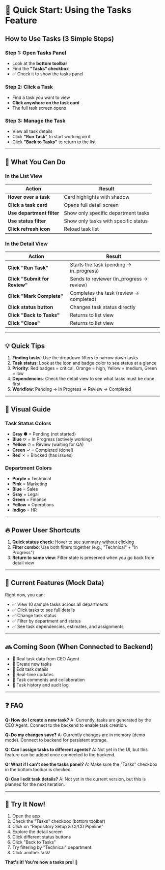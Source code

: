 # 🚀 Quick Start: Using the Tasks Feature

## How to Use Tasks (3 Simple Steps)

### Step 1: Open Tasks Panel
- Look at the **bottom toolbar**
- Find the **"Tasks" checkbox**
- ✅ Check it to show the tasks panel

### Step 2: Click a Task
- Find a task you want to view
- **Click anywhere on the task card**
- The full task screen opens

### Step 3: Manage the Task
- View all task details
- Click **"Run Task"** to start working on it
- Click **"Back to Tasks"** to return to the list

---

## 🎯 What You Can Do

### In the List View
| Action | Result |
|--------|--------|
| **Hover over a task** | Card highlights with shadow |
| **Click a task card** | Opens full detail screen |
| **Use department filter** | Show only specific department tasks |
| **Use status filter** | Show only tasks with specific status |
| **Click refresh icon** | Reload task list |

### In the Detail View
| Action | Result |
|--------|--------|
| **Click "Run Task"** | Starts the task (pending → in_progress) |
| **Click "Submit for Review"** | Sends to reviewer (in_progress → review) |
| **Click "Mark Complete"** | Completes the task (review → completed) |
| **Click status button** | Changes task status directly |
| **Click "Back to Tasks"** | Returns to list view |
| **Click "Close"** | Returns to list view |

---

## 💡 Quick Tips

1. **Finding tasks**: Use the dropdown filters to narrow down tasks
2. **Task status**: Look at the icon and badge color to see status at a glance
3. **Priority**: Red badges = critical, Orange = high, Yellow = medium, Green = low
4. **Dependencies**: Check the detail view to see what tasks must be done first
5. **Workflow**: Pending → In Progress → Review → Completed

---

## 🎨 Visual Guide

### Task Status Colors
- **Gray** ● = Pending (not started)
- **Blue** ⟳ = In Progress (actively working)
- **Yellow** ⏱ = Review (waiting for QA)
- **Green** ✓ = Completed (done!)
- **Red** ✗ = Blocked (has issues)

### Department Colors
- **Purple** = Technical
- **Pink** = Marketing
- **Blue** = Sales
- **Gray** = Legal
- **Green** = Finance
- **Yellow** = Operations
- **Indigo** = HR

---

## 🔥 Power User Shortcuts

1. **Quick status check**: Hover to see summary without clicking
2. **Filter combo**: Use both filters together (e.g., "Technical" + "In Progress")
3. **Return to same view**: Filter state is preserved when you go back from detail view

---

## 📱 Current Features (Mock Data)

Right now, you can:
- ✅ View 10 sample tasks across all departments
- ✅ Click tasks to see full details
- ✅ Change task status
- ✅ Filter by department and status
- ✅ See task dependencies, estimates, and assignments

---

## 🔜 Coming Soon (When Connected to Backend)

- 🔄 Real task data from CEO Agent
- 🔄 Create new tasks
- 🔄 Edit task details
- 🔄 Real-time updates
- 🔄 Task comments and collaboration
- 🔄 Task history and audit log

---

## ❓ FAQ

**Q: How do I create a new task?**
A: Currently, tasks are generated by the CEO Agent. Connect to the backend to enable task creation.

**Q: Do my changes save?**
A: Currently changes are in memory (demo mode). Connect to backend for persistent storage.

**Q: Can I assign tasks to different agents?**
A: Not yet in the UI, but this feature can be added once connected to the backend.

**Q: What if I can't see the tasks panel?**
A: Make sure the "Tasks" checkbox in the bottom toolbar is checked.

**Q: Can I edit task details?**
A: Not yet in the current version, but this is planned for the next iteration.

---

## 🎯 Try It Now!

1. Open the app
2. Check the "Tasks" checkbox (bottom toolbar)
3. Click on "Repository Setup & CI/CD Pipeline"
4. Explore the detail screen
5. Click different status buttons
6. Click "Back to Tasks"
7. Try filtering by "Technical" department
8. Click another task!

**That's it! You're now a tasks pro!** 🎉
